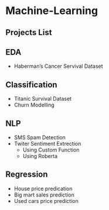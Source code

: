 # Machine-Learning

## Projects List
## EDA

- Haberman’s Cancer Servival Dataset

## Classification

- Titanic Survival Dataset
- Churn Modelling

## NLP

- SMS Spam Detection
- Twiter Sentiment Extrection 
  - Using Custom Function
  - Using Roberta

## Regression

- House price predication
- Big mart sales prediction
- Used cars price prediction
